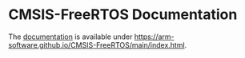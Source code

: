 # CMSIS-FreeRTOS Documentation

The [documentation](https://arm-software.github.io/CMSIS-FreeRTOS/main) is available under https://arm-software.github.io/CMSIS-FreeRTOS/main/index.html.